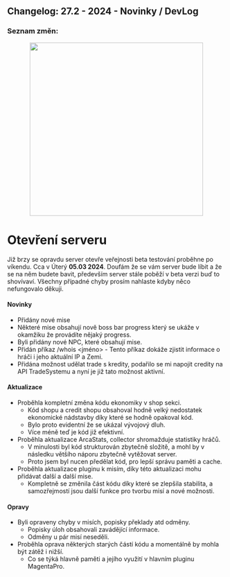 ## Changelog: 27.2 - 2024 - Novinky / DevLog

### Seznam změn:

<div align="center">
<img src="https://github.com/NeverLandServer/Changelogs/assets/9441083/30d13519-8a9f-4167-bea7-01c97538fffc" height="400">
</div>

# Otevření serveru
Již brzy se opravdu server otevře veřejnosti beta testování proběhne po víkendu. Cca v Úterý **05.03 2024**.
Doufám že se vám server bude líbit a že se na něm budete bavit, především server stále poběží v beta verzi buď to shovívaví.
Všechny případné chyby prosím nahlaste kdyby něco nefungovalo děkuji.

#### Novinky
- Přidány nové mise
- Některé mise obsahují nově boss bar progress který se ukáže v okamžiku že provádíte nějaký progress.
- Byli přidány nové NPC, které obsahují mise.
- Přidán příkaz /whois <jméno> - Tento příkaz dokáže zjistit informace o hráči i jeho aktuální IP a Zemi.
- Přidána možnost udělat trade s kredity, podařilo se mi napojit credity na API TradeSystemu a nyní je již tato možnost aktivní.

#### Aktualizace
- Proběhla kompletní změna kódu ekonomiky v shop sekci.
  - Kód shopu a credit shopu obsahoval hodně velký nedostatek ekonomické nádstavby díky které se hodně opakoval kód.
  - Bylo proto evidentní že se ukázal vývojový dluh.
  - Více méně teď je kód již efektivní.
- Proběhla aktualizace ArcaStats, collector shromažduje statistiky hráčů.
  - V minulosti byl kód strukturován zbytečně složitě, a mohl by v následku většího náporu zbytečně vytěžovat server.
  - Proto jsem byl nucen předělat kód, pro lepší správu paměti a cache.
- Proběhla aktualizace pluginu k misím, díky této aktualizaci mohu přidávat další a další mise.
  - Kompletně se změnila část kódu díky které se zlepšila stabilita, a samozřejmostí jsou další funkce pro tvorbu misí a nové možnosti.

#### Opravy
- Byli opraveny chyby v misích, popisky překlady atd odměny.
  - Popisky úloh obsahovali zavádějící informace.
  - Odměny u pár misí neseděli.
- Proběhla oprava některých starých částí kódu a momentálně by mohla být zátěž i nižší.
  - Co se týká hlavně paměti a jejího využití v hlavním pluginu MagentaPro.
